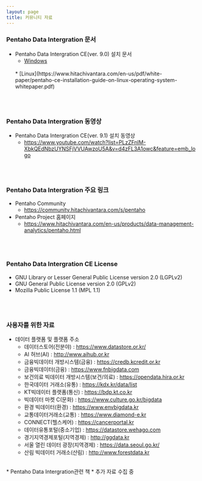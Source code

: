```yaml
---
layout: page
title: 커뮤니티 자료
---
```


### Pentaho Data Intergration 문서

* Pentaho Data Intergration CE(ver. 9.0) 설치 문서
  * [Windows](https://www.hitachivantara.com/en-us/pdf/white-paper/pentaho-community-edition-installation-guide-for-windows-whitepaper.pdf)
  <br/>
  * [Linux](https://www.hitachivantara.com/en-us/pdf/white-paper/pentaho-ce-installation-guide-on-linux-operating-system-whitepaper.pdf)
  <br/>
  <https://www.hitachivantara.com/en-us/pdf/white-paper/pentaho-ce-installation-guide-on-linux-operating-system-whitepaper.pdf>

<br/>
<br/>

### Pentaho Data Intergration 동영상

* Pentaho Data Intergration CE(ver. 9.1) 설치 동영상
  * <https://www.youtube.com/watch?list=PLzZFnlM-XbkQEdNbzUYNSFjVVUAwzoU5A&v=d4zFL3A1owc&feature=emb_logo>
<br/>
<br/>

### Pentaho Data Intergration 주요 링크

* Pentaho Community
  * <https://community.hitachivantara.com/s/pentaho>
* Pentaho Project 홈페이지
  * <https://www.hitachivantara.com/en-us/products/data-management-analytics/pentaho.html>
  
<br/>
<br/>

### Pentaho Data Intergration CE License

* GNU Library or Lesser General Public License version 2.0 (LGPLv2)
* GNU General Public License version 2.0 (GPLv2)
* Mozilla Public License 1.1 (MPL 1.1)
<br/>
<br/>

### 사용자를 위한 자료

* 데이터 플랫폼 및 플랫폼 주소
  * 데이터스토어(전분야) : <https://www.datastore.or.kr/>
  * AI 허브(AI) : <http://www.aihub.or.kr>
  * 금융빅데이터 개방시스템(금융) : <https://credb.kcredit.or.kr>
  * 금융빅데이터(금융) : <https://www.fnbigdata.com>
  * 보건의료 빅데이터 개방시스템(보건/의료) : <https://opendata.hira.or.kr>
  * 한국데이터 거래소(유통) : <https://kdx.kr/data/list>
  * KT빅데이터 플랫폼(통신) : <https://bdp.kt.co.kr>
  * 빅데이터 마켓 C(문화) : <https://www.culture.go.kr/bigdata>
  * 환경 빅데이터(환경) : <https://www.envbigdata.kr>
  * 교통데이터거래소(교통) : <https://www.diamond-e.kr>
  * CONNECT(헬스케어) : <https://cancerportal.kr>
  * 데이터유통포털(중소기업) : <https://datastore.wehago.com>
  * 경기지역경제포털(지역경제) : <http://ggdata.kr>
  * 서울 열린 데이터 광장(지역경제) : <https://data.seoul.go.kr/>
  * 산림 빅데이터 거래소(산림) : <http://www.forestdata.kr>
 <br/>
  * Pentaho Data Intergration관련 책
  * 추가 자료 수집 중

<br/>
<br/>
